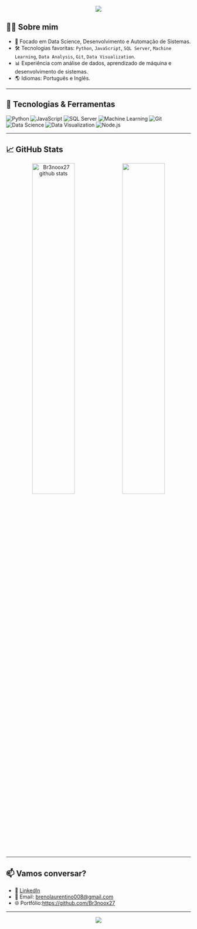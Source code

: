 <!-- Banner com Saudação -->
<p align="center">
  <img src="https://capsule-render.vercel.app/api?type=waving&color=6704A3&height=180&section=header&text=Olá!%20Eu%20sou%20o%20Breno%20👋&fontSize=30&fontColor=ffff" />
</p>

<!-- Apresentação -->
## 👨‍💻 Sobre mim

- 🎯 Focado em Data Science, Desenvolvimento e Automação de Sistemas.
- 🛠️ Tecnologias favoritas: `Python`, `JavaScript`, `SQL Server`, `Machine Learning`, `Data Analysis`, `Git`, `Data Visualization`.
- 📊 Experiência com análise de dados, aprendizado de máquina e desenvolvimento de sistemas.
- 🌎 Idiomas: Português e Inglês.

---

## 🚀 Tecnologias & Ferramentas

![Python](https://img.shields.io/badge/-Python-3776AB?style=flat-square&logo=python&logoColor=white)
![JavaScript](https://img.shields.io/badge/-JavaScript-black?style=flat-square&logo=javascript)
![SQL Server](https://img.shields.io/badge/-SQL%20Server-CC2927?style=flat-square&logo=microsoft-sql-server&logoColor=white)
![Machine Learning](https://img.shields.io/badge/-Machine%20Learning-FFD700?style=flat-square&logo=tensorflow&logoColor=white)
![Git](https://img.shields.io/badge/-Git-F05032?style=flat-square&logo=git&logoColor=white)
![Data Science](https://img.shields.io/badge/-Data%20Science-00BFFF?style=flat-square&logo=python&logoColor=white)
![Data Visualization](https://img.shields.io/badge/-Data%20Visualization-32CD32?style=flat-square&logo=tableau&logoColor=white)
![Node.js](https://img.shields.io/badge/-Node.js-339933?style=flat-square&logo=node.js&logoColor=white)

---

## 📈 GitHub Stats

<p align="center">
  <img width="48%" src="https://github-readme-stats.vercel.app/api?username=Br3noox27&show_icons=true&count_private=true&hide_border=true&title_color=00b4d8&icon_color=00b4d8&text_color=c9d1d9&bg_color=0d1117" alt="Br3noox27 github stats" />
  <img width="48%" src="https://github-readme-stats.vercel.app/api/top-langs/?username=Br3noox27&layout=compact&hide_border=true&title_color=00b4d8&text_color=FFFFFF&bg_color=0d1117" />
</p>

---

## 📫 Vamos conversar?

- 💼 [LinkedIn](https://www.linkedin.com/in/breno-laurentino/)
- 📧 Email: brenolaurentino008@gmail.com
- 🌐 Portfólio:https://github.com/Br3noox27

---

<p align="center">
  <img src="https://capsule-render.vercel.app/api?type=waving&color=6704A3&height=120&section=footer"/>
</p>
